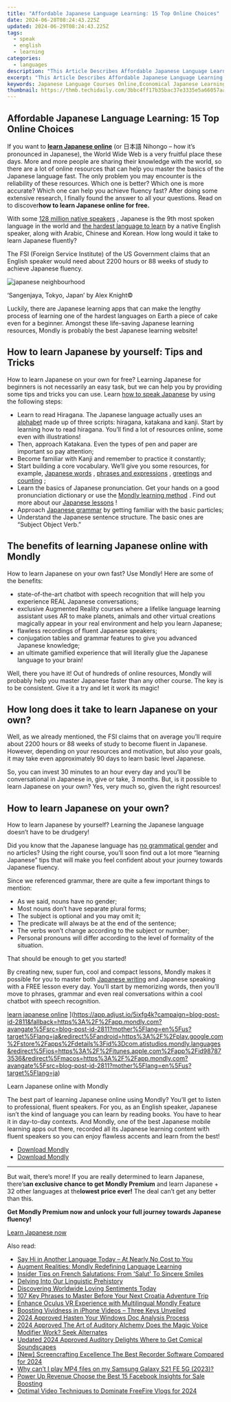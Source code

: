 ```yaml
---
title: "Affordable Japanese Language Learning: 15 Top Online Choices"
date: 2024-06-28T08:24:43.225Z
updated: 2024-06-29T08:24:43.225Z
tags:
  - speak
  - english
  - learning
categories:
  - languages
description: "This Article Describes Affordable Japanese Language Learning: 15 Top Online Choices"
excerpt: "This Article Describes Affordable Japanese Language Learning: 15 Top Online Choices"
keywords: Japanese Language Courses Online,Economical Japanese Learning Platforms,Top Free Japanese Language Resources,Low-Cost Japanese E-Learning Programs,Best Budget Japanese Language Apps,Affordable Online Japanese Tutors,Economical Japanese Language Courses Comparison
thumbnail: https://thmb.techidaily.com/3bbc4ff17b35bac37e3335e5a66057aab2f13c2b088afea3c5a850da277e1159.jpg
---
```


## Affordable Japanese Language Learning: 15 Top Online Choices

 If you want to [**learn Japanese online**](https://shop.mondly.com/affiliate.php?ACCOUNT=ATISTUDI&AFFILIATE=108875&PATH=https://www.mondly.com?AFFILIATE=108875) (or 日本語 Nihongo – how it’s pronounced in Japanese), the World Wide Web is a very fruitful place these days. More and more people are sharing their knowledge with the world, so there are a lot of online resources that can help you master the basics of the Japanese language fast. The only problem you may encounter is the reliability of these resources. Which one is better? Which one is more accurate? Which one can help you achieve fluency fast? After doing some extensive research, I finally found the answer to all your questions. Read on to discover**how to learn Japanese online for free.**

With some [128 million native speakers](https://shop.mondly.com/affiliate.php?ACCOUNT=ATISTUDI&AFFILIATE=108875&PATH=https://www.mondly.com?AFFILIATE=108875)  , Japanese is the 9th most spoken language in the world and [the hardest language to learn](https://shop.mondly.com/affiliate.php?ACCOUNT=ATISTUDI&AFFILIATE=108875&PATH=https://www.mondly.com?AFFILIATE=108875)  by a native English speaker, along with Arabic, Chinese and Korean. How long would it take to learn Japanese fluently?

 The FSI (Foreign Service Institute) of the US Government claims that an English speaker would need about 2200 hours or 88 weeks of study to achieve Japanese fluency.

![japanese neighbourhood](https://edge.mondly.com/blog/wp-content/uploads/2019/04/japanese-neighbourhood-960x641.jpg "Here’s How You Can Learn Japanese On Your Own, Online &Amp; For Free 2")

 ‘Sangenjaya, Tokyo, Japan’ by Alex Knight©

 Luckily, there are Japanese learning apps that can make the lengthy process of learning one of the hardest languages on Earth a piece of cake even for a beginner. Amongst these life-saving Japanese learning resources, Mondly is probably the best Japanese learning website!

## How to learn Japanese by yourself: Tips and Tricks

 How to learn Japanese on your own for free? Learning Japanese for beginners is not necessarily an easy task, but we can help you by providing some tips and tricks you can use. Learn [how to speak Japanese](https://shop.mondly.com/affiliate.php?ACCOUNT=ATISTUDI&AFFILIATE=108875&PATH=https://www.mondly.com?AFFILIATE=108875) by using the following steps:

* Learn to read Hiragana. The Japanese language actually uses an [alphabet](https://shop.mondly.com/affiliate.php?ACCOUNT=ATISTUDI&AFFILIATE=108875&PATH=https://www.mondly.com?AFFILIATE=108875)  made up of three scripts: hiragana, katakana and kanji. Start by learning how to read hiragana. You’ll find a lot of resources online, some even with illustrations!
* Then, approach Katakana. Even the types of pen and paper are important so pay attention;
* Become familiar with Kanji and remember to practice it constantly;
* Start building a core vocabulary. We’ll give you some resources, for example, [Japanese words](https://shop.mondly.com/affiliate.php?ACCOUNT=ATISTUDI&AFFILIATE=108875&PATH=https://www.mondly.com?AFFILIATE=108875) , [phrases and expressions](https://shop.mondly.com/affiliate.php?ACCOUNT=ATISTUDI&AFFILIATE=108875&PATH=https://www.mondly.com?AFFILIATE=108875) , [greetings](https://shop.mondly.com/affiliate.php?ACCOUNT=ATISTUDI&AFFILIATE=108875&PATH=https://www.mondly.com?AFFILIATE=108875) and [counting](https://shop.mondly.com/affiliate.php?ACCOUNT=ATISTUDI&AFFILIATE=108875&PATH=https://www.mondly.com?AFFILIATE=108875) ;
* Learn the basics of Japanese pronunciation. Get your hands on a good pronunciation dictionary or use the [Mondly learning method](https://shop.mondly.com/affiliate.php?ACCOUNT=ATISTUDI&AFFILIATE=108875&PATH=https://www.mondly.com?AFFILIATE=108875) . Find out more about our [Japanese lessons](https://shop.mondly.com/affiliate.php?ACCOUNT=ATISTUDI&AFFILIATE=108875&PATH=https://www.mondly.com?AFFILIATE=108875) !
* Approach [Japanese grammar](https://shop.mondly.com/affiliate.php?ACCOUNT=ATISTUDI&AFFILIATE=108875&PATH=https://www.mondly.com?AFFILIATE=108875)  by getting familiar with the basic particles;
* Understand the Japanese sentence structure. The basic ones are “Subject Object Verb.”

## **The benefits of learning Japanese online with Mondly**

 How to learn Japanese on your own fast? Use Mondly! Here are some of the benefits:

* state-of-the-art chatbot with speech recognition that will help you experience REAL Japanese conversations;
* exclusive Augmented Reality courses where a lifelike language learning assistant uses AR to make planets, animals and other virtual creations magically appear in your real environment and help you learn Japanese;
* flawless recordings of fluent Japanese speakers;
* conjugation tables and grammar features to give you advanced Japanese knowledge;
* an ultimate gamified experience that will literally glue the Japanese language to your brain!

 Well, there you have it! Out of hundreds of online resources, Mondly will probably help you master Japanese faster than any other course. The key is to be consistent. Give it a try and let it work its magic!

## How long does it take to learn Japanese on your own?

 Well, as we already mentioned, the FSI claims that on average you’ll require about 2200 hours or 88 weeks of study to become fluent in Japanese. However, depending on your resources and motivation, but also your goals, it may take even approximately 90 days to learn basic level Japanese.

 So, you can invest 30 minutes to an hour every day and you’ll be conversational in Japanese in, give or take, 3 months. But, is it possible to learn Japanese on your own? Yes, very much so, given the right resources!

## How to learn Japanese on your own?

 How to learn Japanese by yourself? Learning the Japanese language doesn’t have to be drudgery!

 Did you know that the Japanese language has [no grammatical gender](https://en.wikipedia.org/wiki/Gender%5Fneutrality%5Fin%5Fgenderless%5Flanguages) and no articles? Using the right course, you’ll soon find out a lot more “learning Japanese” tips that will make you feel confident about your journey towards Japanese fluency.

 Since we referenced grammar, there are quite a few important things to mention:

* As we said, nouns have no gender;
* Most nouns don’t have separate plural forms;
* The subject is optional and you may omit it;
* The predicate will always be at the end of the sentence;
* The verbs won’t change according to the subject or number;
* Personal pronouns will differ according to the level of formality of the situation.

 That should be enough to get you started!

 By creating new, super fun, cool and compact lessons, Mondly makes it possible for you to master both [Japanese writing](https://shop.mondly.com/affiliate.php?ACCOUNT=ATISTUDI&AFFILIATE=108875&PATH=https://www.mondly.com?AFFILIATE=108875) and Japanese speaking with a FREE lesson every day. You’ll start by memorizing words, then you’ll move to phrases, grammar and even real conversations within a cool chatbot with speech recognition.

[learn japanese online](https://edge.mondly.com/blog/wp-content/uploads/2019/04/learn-japanese-online-351x600.jpg "Here’s How You Can Learn Japanese On Your Own, Online &Amp; For Free 3") ](https://app.adjust.io/5ixfg4k?campaign=blog-post-id-2811&fallback=https%3A%2F%2Fapp.mondly.com?avangate%5Fsrc=blog-post-id-2811?mother%5Flang=en%5Fus?target%5Flang=ja&redirect%5Fandroid=https%3A%2F%2Fplay.google.com%2Fstore%2Fapps%2Fdetails%3Fid%3Dcom.atistudios.mondly.languages&redirect%5Fios=https%3A%2F%2Fitunes.apple.com%2Fapp%2Fid987873536&redirect%5Fmacos=https%3A%2F%2Fapp.mondly.com?avangate%5Fsrc=blog-post-id-2811?mother%5Flang=en%5Fus?target%5Flang=ja)

 Learn Japanese online with Mondly

 The best part of learning Japanese online using Mondly? You’ll get to listen to professional, fluent speakers. For you, as an English speaker, Japanese isn’t the kind of language you can learn by reading books. You have to hear it in day-to-day contexts. And Mondly, one of the best Japanese mobile learning apps out there, recorded all its Japanese learning content with fluent speakers so you can enjoy flawless accents and learn from the best!

* [Download Mondly](https://www.facebook.com/sharer/sharer.php?u=https%3A%2F%2Fwww.mondly.com%2Fblog%2Fheres-how-you-can-learn-japanese-online-for-free%2F&t=Here%E2%80%99s+How+You+Can+Learn+Japanese+on+Your+Own%2C+Online+%26+for+Free "Share on Facebook")
* [Download Mondly](https://shop.mondly.com/affiliate.php?ACCOUNT=ATISTUDI&AFFILIATE=108875&PATH=https://www.mondly.com?AFFILIATE=108875)

---

 But wait, there’s more! If you are really determined to learn Japanese, there’s**an exclusive chance to get Mondly Premium** and learn Japanese + 32 other languages at the**lowest price ever!** The deal can’t get any better than this.

 **Get Mondly Premium now and unlock your full journey towards Japanese fluency!**

[Learn Japanese now](https://adjt.mondly.com/5ixfg4k?campaign=blog-post-id-2811&fallback=https%3A%2F%2Fapp.mondly.com%3Futm%5Fmedium%3Dblog%5Fblog-post-id-2811%26utm%5Fsource%3Dblog-post-id-2811&redirect%5Fmacos=https%3A%2F%2Fapp.mondly.com%3Futm%5Fmedium%3Dblog%5Fblog-post-id-2811%26utm%5Fsource%3Dblog-post-id-2811&redirect%5Fandroid=https%3A%2F%2Fplay.google.com%2Fstore%2Fapps%2Fdetails%3Fid%3Dcom.atistudios.mondly.languages%3Futm%5Fmedium%3Dblog%5Fblog-post-id-2811%26utm%5Fsource%3Dblog-post-id-2811&redirect%5Fios=https%3A%2F%2Fapps.apple.com%2Fapp%2Fapple-store%2Fid987873536%3Fpt%3D78954800%26ct%3Dblog-post-id-2811%26mt%3D8 "Learn Japanese now")

<ins class="adsbygoogle"
     style="display:block"
     data-ad-format="autorelaxed"
     data-ad-client="ca-pub-7571918770474297"
     data-ad-slot="1223367746"></ins>



<ins class="adsbygoogle"
     style="display:block"
     data-ad-client="ca-pub-7571918770474297"
     data-ad-slot="8358498916"
     data-ad-format="auto"
     data-full-width-responsive="true"></ins>

<span class="atpl-alsoreadstyle">Also read:</span>
<div><ul>
<li><a href="https://mondly-stories.techidaily.com/1719581371814-say-hi-in-another-language-today-at-nearly-no-cost-to-you/"><u>Say Hi in Another Language Today – At Nearly No Cost to You</u></a></li>
<li><a href="https://mondly-stories.techidaily.com/augment-realities-mondly-redefining-language-learning/"><u>Augment Realities: Mondly Redefining Language Learning</u></a></li>
<li><a href="https://mondly-stories.techidaily.com/insider-tips-on-french-salutations-from-salut-to-sincere-smiles/"><u>Insider Tips on French Salutations: From 'Salut' To Sincere Smiles</u></a></li>
<li><a href="https://mondly-stories.techidaily.com/delving-into-our-linguistic-prehistory/"><u>Delving Into Our Linguistic Prehistory</u></a></li>
<li><a href="https://mondly-stories.techidaily.com/discovering-worldwide-loving-sentiments-today/"><u>Discovering Worldwide Loving Sentiments Today</u></a></li>
<li><a href="https://mondly-stories.techidaily.com/107-key-phrases-to-master-before-your-next-croatia-adventure-trip/"><u>107 Key Phrases to Master Before Your Next Croatia Adventure Trip</u></a></li>
<li><a href="https://mondly-stories.techidaily.com/enhance-oculus-vr-experience-with-multilingual-mondly-feature/"><u>Enhance Oculus VR Experience with Multilingual Mondly Feature</u></a></li>
<li><a href="https://extra-lessons.techidaily.com/boosting-vividness-in-iphone-videos-three-keys-unveiled/"><u>Boosting Vividness in iPhone Videos – Three Keys Unveiled</u></a></li>
<li><a href="https://some-knowledge.techidaily.com/2024-approved-hasten-your-windows-doc-analysis-process/"><u>2024 Approved  Hasten Your Windows Doc Analysis Process</u></a></li>
<li><a href="https://some-approaches.techidaily.com/2024-approved-the-art-of-auditory-alchemy-does-the-magic-voice-modifier-work-seek-alternates/"><u>2024 Approved  The Art of Auditory Alchemy  Does the Magic Voice Modifier Work? Seek Alternates</u></a></li>
<li><a href="https://audio-editing.techidaily.com/updated-2024-approved-auditory-delights-where-to-get-comical-soundscapes/"><u>Updated 2024 Approved Auditory Delights Where to Get Comical Soundscapes</u></a></li>
<li><a href="https://screen-capture.techidaily.com/new-screencrafting-excellence-the-best-recorder-software-compared-for-2024/"><u>[New] Screencrafting Excellence  The Best Recorder Software Compared for 2024</u></a></li>
<li><a href="https://techidaily.com/why-can-t-i-play-mp4-files-on-my-samsung-galaxy-s21-fe-5g-2023-by-aiseesoft-video-converter-play-mp4-on-android/"><u>Why can’t I play MP4 files on my Samsung Galaxy S21 FE 5G (2023)?</u></a></li>
<li><a href="https://facebook-videos.techidaily.com/power-up-revenue-choose-the-best-15-facebook-insights-for-sale-boosting/"><u>Power Up Revenue  Choose the Best 15 Facebook Insights for Sale Boosting</u></a></li>
<li><a href="https://facebook-record-videos.techidaily.com/optimal-video-techniques-to-dominate-freefire-vlogs-for-2024/"><u>Optimal Video Techniques to Dominate FreeFire Vlogs for 2024</u></a></li>
</ul></div>
